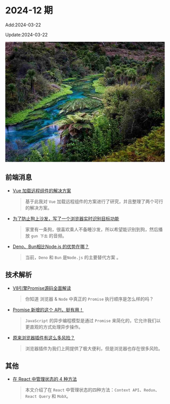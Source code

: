 <!--
 * @Description: weekly-12
 * @Author: zoeblow
 * @Email: zoeblow@gmail.com
 * @Date: 2024-01-01 17:20:35
 * @LastEditors: wangfuyuan
 * @LastEditTime: 2024-03-22 15:56:31
 * @FilePath: \nuofe-weekly1\2024\weekly-12.md
 -->

# 2024-12 期

Add:2024-03-22

Update:2024-03-22

![202412](../images/2024/202412.jpg)

## 前端消息

- [Vue 加载远程组件的解决方案](https://mp.weixin.qq.com/s/2y1bqDjXIcRP0k4tBQo1wA)

  > 基于此我对 `Vue` 加载远程组件的方案进行了研究，并且整理了两个可行的解决方案。

- [为了防止狗上沙发，写了一个浏览器实时识别目标功能](https://mp.weixin.qq.com/s/kif94huXm3nrzCUBX-KbIQ)

  > 家里有一条狗，很喜欢乘人不备睡沙发，所以希望能识别到狗，然后播放 `gun 下去` 的音频。

- [Deno、Bun相比Node.js 的优势在哪？](https://mp.weixin.qq.com/s/sj9XQ30deWtRxBmSgYsNwA)

  > 当前，`Deno` 和 `Bun` 是`Node.js` 的主要替代方案 。

## 技术解析

- [V8引擎Promise源码全面解读](https://juejin.cn/post/7055202073511460895)

  > 你知道 浏览器 & `Node` 中真正的 `Promise` 执行顺序是怎么样的吗？

- [Promise 新增的这个 API，挺有用！](https://mp.weixin.qq.com/s/XE8jtTsDKa_ArOiW8fONzw)

  > `JavaScript` 的异步编程模型是通过 `Promise` 来简化的，它允许我们以更直观的方式处理异步操作。

- [原来浏览器插件有这么多风险？](https://mp.weixin.qq.com/s/WkzNVRkBnZAumNE7N9J01A)

  > 浏览器插件为我们上网提供了极大便利，但是浏览器也存在很多风险。

## 其他

- [在 React 中管理状态的 4 种方法](https://mp.weixin.qq.com/s/d5Cuo9skgLgqQ9GKOcjp1g)

  > 本文介绍了在 `React` 中管理状态的四种方法：`Context API`、`Redux`、`React Query` 和 `MobX`。
